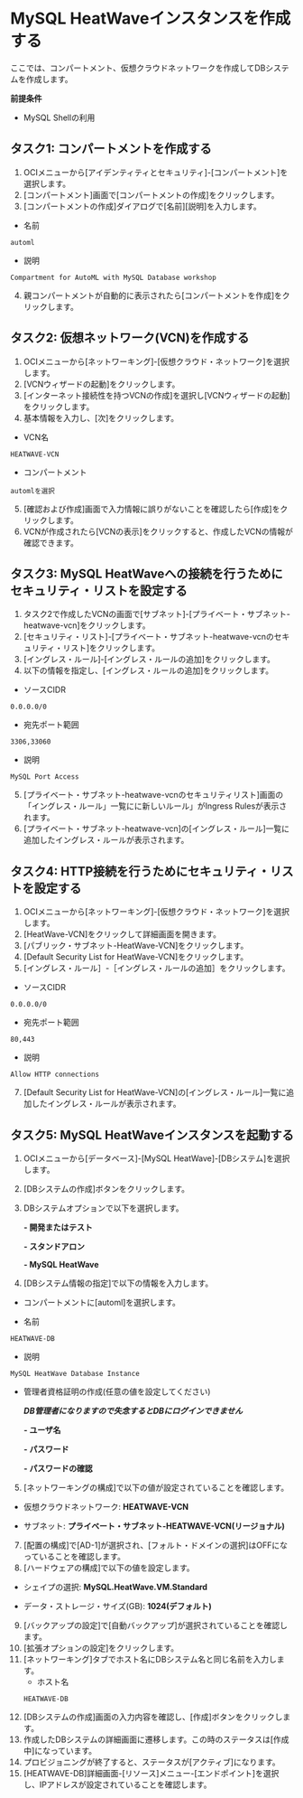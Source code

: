 # MySQL HeatWaveインスタンスを作成する
ここでは、コンパートメント、仮想クラウドネットワークを作成してDBシステムを作成します。

**前提条件**
- MySQL Shellの利用

## タスク1: コンパートメントを作成する
1. OCIメニューから[アイデンティティとセキュリティ]-[コンパートメント]を選択します。
2. [コンパートメント]画面で[コンパートメントの作成]をクリックします。
3. [コンパートメントの作成]ダイアログで[名前][説明]を入力します。

  - 名前
  ```
  automl
  ```
  - 説明
  ```
  Compartment for AutoML with MySQL Database workshop
  ```
4. 親コンパートメントが自動的に表示されたら[コンパートメントを作成]をクリックします。

## タスク2: 仮想ネットワーク(VCN)を作成する
1. OCIメニューから[ネットワーキング]-[仮想クラウド・ネットワーク]を選択します。
2. [VCNウィザードの起動]をクリックします。
3. [インターネット接続性を持つVCNの作成]を選択し[VCNウィザードの起動]をクリックします。
4. 基本情報を入力し、[次]をクリックします。

  - VCN名
  ```
  HEATWAVE-VCN
  ```
  - コンパートメント
  ```
  automlを選択
  ```

5. [確認および作成]画面で入力情報に誤りがないことを確認したら[作成]をクリックします。
6. VCNが作成されたら[VCNの表示]をクリックすると、作成したVCNの情報が確認できます。

## タスク3: MySQL HeatWaveへの接続を行うためにセキュリティ・リストを設定する
1. タスク2で作成したVCNの画面で[サブネット]-[プライベート・サブネット-heatwave-vcn]をクリックします。
2. [セキュリティ・リスト]-[プライベート・サブネット-heatwave-vcnのセキュリティ・リスト]をクリックします。
3. [イングレス・ルール]-[イングレス・ルールの追加]をクリックします。
4. 以下の情報を指定し、[イングレス・ルールの追加]をクリックします。
  - ソースCIDR
  ```
  0.0.0.0/0
  ```
  - 宛先ポート範囲
  ```
  3306,33060
  ```
  - 説明
  ```
  MySQL Port Access
  ```

5. [プライベート・サブネット-heatwave-vcnのセキュリティリスト]画面の「イングレス・ルール」一覧にに新しいルール」がIngress Rulesが表示されます。
6. [プライベート・サブネット-heatwave-vcn]の[イングレス・ルール]一覧に追加したイングレス・ルールが表示されます。

## タスク4: HTTP接続を行うためにセキュリティ・リストを設定する
1. OCIメニューから[ネットワーキング]-[仮想クラウド・ネットワーク]を選択します。
2. [HeatWave-VCN]をクリックして詳細画面を開きます。
3. [パブリック・サブネット-HeatWave-VCN]をクリックします。
4. [Default Security List for HeatWave-VCN]をクリックします。
5. [イングレス・ルール］-［イングレス・ルールの追加］をクリックします。
  - ソースCIDR
  ```
  0.0.0.0/0
  ```
  - 宛先ポート範囲
  ```
  80,443
  ```
  - 説明
  ```
  Allow HTTP connections
  ```
7. [Default Security List for HeatWave-VCN]の[イングレス・ルール]一覧に追加したイングレス・ルールが表示されます。

## タスク5: MySQL HeatWaveインスタンスを起動する
1. OCIメニューから[データベース]-[MySQL HeatWave]-[DBシステム]を選択します。
2. [DBシステムの作成]ボタンをクリックします。
3. DBシステムオプションで以下を選択します。

    **- 開発またはテスト**

    **- スタンドアロン**
  
    **- MySQL HeatWave**

5. [DBシステム情報の指定]で以下の情報を入力します。

  - コンパートメントに[automl]を選択します。

  - 名前
  ```
  HEATWAVE-DB
  ```
  - 説明
  ```
  MySQL HeatWave Database Instance
  ```
  - 管理者資格証明の作成(任意の値を設定してください)

    ***DB管理者になりますので失念するとDBにログインできません***

      **- ユーザ名**
  
      **- パスワード**
  
      **- パスワードの確認**
  
5. [ネットワーキングの構成]で以下の値が設定されていることを確認します。

  - 仮想クラウドネットワーク: **HEATWAVE-VCN**

  - サブネット: **プライベート・サブネット-HEATWAVE-VCN(リージョナル)**

7. [配置の構成]で[AD-1]が選択され、[フォルト・ドメインの選択]はOFFになっていることを確認します。
8. [ハードウェアの構成]で以下の値を設定します。

  - シェイプの選択: **MySQL.HeatWave.VM.Standard**

  - データ・ストレージ・サイズ(GB): **1024(デフォルト)**

9. [バックアップの設定]で[自動バックアップ]が選択されていることを確認します。
10. [拡張オプションの設定]をクリックします。
11. [ネットワーキング]タブでホスト名にDBシステム名と同じ名前を入力します。
    - ホスト名
    ```
    HEATWAVE-DB
    ```
12. [DBシステムの作成]画面の入力内容を確認し、[作成]ボタンをクリックします。
13. 作成したDBシステムの詳細画面に遷移します。この時のステータスは[作成中]になっています。
14. プロビジョニングが終了すると、ステータスが[アクティブ]になります。
15. [HEATWAVE-DB]詳細画面-[リソース]メニュー-[エンドポイント]を選択し、IPアドレスが設定されていることを確認します。
